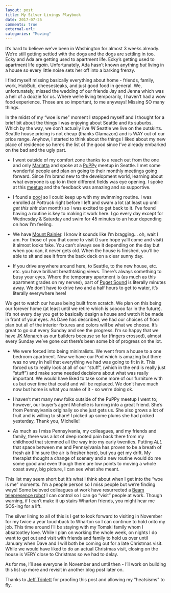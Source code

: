 ```yaml
---
layout: post
title: My Silver Linings Playbook
date: 2017-07-25
comments: true
external-url:
categories: "Moving"
---
```


>
It’s hard to believe we’ve been in Washington for almost 3 weeks
already. We’re still getting settled with the dogs and the dogs are
settling in too. Ecky and Ada are getting used to apartment life.
Ecky’s getting used to apartment life *again*. Unfortunately, Ada
hasn’t known anything *but* living in a house so every little noise
sets her off into a barking frenzy.

I find myself missing basically everything about home - friends, family,
work, HubBub, cheesesteaks, and just good food in general. We, 
unfortunately, missed the wedding of our friends Jay and Jenna which
was a hell of a doozie for us. Where we’re living temporarily, 
I haven’t had a wow food experience. Those are so important, 
to me anyways! Missing SO many things.

In the midst of my “woe is me” moment I stopped myself and I thought
for a brief bit about the things I was enjoying about Seattle and its
suburbs. Which by the way, we don’t actually live *IN* Seattle we live
on the outskirts. Seattle house pricing is not cheap (thanks Glamazon)
and is WAY out of our price range. Anyhow, I started to think about the
things I liked about my new place of residence so here’s the list of
the good since I’ve already embarked on the bad and the ugly part.

- I went outside of my comfort zone thanks to a reach out from the
one and only [Mariatta](https://twitter.com/mariatta) and spoke at a
[PuPPy](https://twitter.com/ps_python) meetup in Seattle. I met some
wonderful people and plan on going to their monthly meetings going
forward. Since I’m brand new to the development world, learning about
what everyone is up to in their different fields was eye opening. I
spoke at this [meetup](https://www.meetup.com/PSPPython/events/241128036/) 
and the feedback was amazing and so supportive.

- I found a [pool](http://itallhappenshere.org/swim.html) so I could
keep up with my swimming routine. I was enrolled at Pottruck right
before I left and swam a lot
(at least up until *get this sh!t dun* month) so I was excited to get
back to it. I’ve found having a routine is key to making it work here. 
I go every day except for Wednesday & Saturday and swim for
45 minutes to an hour depending on how I’m feeling.

- We have [Mount Rainier](https://www.nps.gov/mora/index.htm).
I know it sounds like I’m bragging… oh, wait I am. For those of you
that come to visit (I sure hope ya’ll come and visit) it
almost looks fake. You can’t always see it depending on the day but
when you can, it never gets old. When the house is finished, you’ll
be able to sit and see it from the back deck on a clear sunny day.

- If you drive anywhere around here, to Seattle, to the new house, 
etc. etc. you have brilliant breathtaking views. There’s always
something to busy your eyes. Where the temporary apartment
is (as much as this apartment grades on my nerves), part of
[Puget Sound](https://en.wikipedia.org/wiki/Puget_Sound) is
literally minutes away. We don’t have to drive two and a half hours to
get to water, it’s literally everywhere here!

We get to watch our house being built from scratch. We plan on this
being our forever home
(at least until we retire which is sooooo far in the future). It’s not
every day you get to basically design a house and watch it be made in
front of your eyes. As Dave has described, we had our choices of
floor plan but all of the interior fixtures and colors will be what
we choose. It’s great to go out every Sunday and see the progress.
I’m so happy that we have [JK Monarch](http://jkmonarch.com/) as our
builders because so far (fingers crossed), almost every Sunday we’ve
gone out there’s been some bit of progress on the lot.

- We were forced into being minimalists. We went from a house to a one
bedroom apartment. Now we have our Pod which is amazing but there was
no way in hell that everything we had was going to fit in it. This
forced us to really look at all of our “stuff”,
(which in the end is really just “stuff”) and make some needed
decisions about what was really important. We would have liked to take
some more of our furniture with us but over time that could and will be
replaced. We don’t have much now but home is what you make of
it - so we’re doing ok. 

- I haven’t met many new folks outside of the PuPPy meetup I went to;
however, our buyer’s agent Michelle is turning into a great friend.
She’s from Pennsylvania originally so she just gets us. She also grows
a lot of fruit and is willing to share! I picked up some plums she had
picked yesterday, Thank you, Michelle!

- As much as I miss Pennsylvania, my colleagues, and my friends and
family, there was a lot of deep rooted pain back there from my
childhood that stemmed all the way into my early twenties. Putting *ALL*
that space between me and Pennsylvania has proven to be a breath of
fresh air (I’m sure the air is fresher here), but you get my drift.
My therapist thought a change of scenery and a new routine would do me
some good and even though there are low points to moving a whole coast
away, big picture, I can see what she meant.

This list may seem short but it’s what I think about when I get into
the “woe is me” moments. I’m a people person so I miss people but we’re
finding ways! Some beloved colleagues at work have resurrected a
[Beam telepresence robot](https://telepresencerobots.com/robots/suitable-technologies-beam-pro)
I can control so I can go “visit” people at work. Though warning, if I
can’t make it up stairs Wharton friends, you might hear me SOS-ing
for a lift. 

The silver lining to all of this is I get to look forward to visiting
in November for my twice a year touchback to Wharton so I can continue
to hold onto my job. This time around I’ll be staying with my Tomski
family whom I absatootley love. While I plan on working the whole week, 
on nights I do want to get out and visit with friends and family to
hold us over until January when Dave and I will both be coming out for
a late Christmas visit. While we would have liked to do an actual
Christmas visit, closing on the house is VERY close to Christmas
so we had to delay.

As for me, I’ll see everyone in November and until then - I’ll work on
building this list up more and revisit in another blog post later on.


Thanks to <a href="https://twitter.com/webology">Jeff Triplett</a> for
proofing this post and allowing my "heatsisms" to fly.

